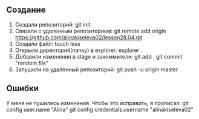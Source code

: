 ## Cоздание
1) Создали репозиторий:
git init
2) Связали с удаленным репозиторием:
git remote add origin https://github.com/alinakiseleva02/lesson28.04.git 
3) Создали файл:
touch less
4) Открыли директорий(папку) в explorer:
explorer .
5) Добавили изменения в stage и закоммители:
git add .
git commit "random file"
6) Запушили на удаленный репозиторий:
git push -u origin master
## Ошибки
У меня не пушились изменения. Чтобы это исправить, я прописал:
git config user.name "Alina"
git config credentials.username "alinakiseleva02"
  
